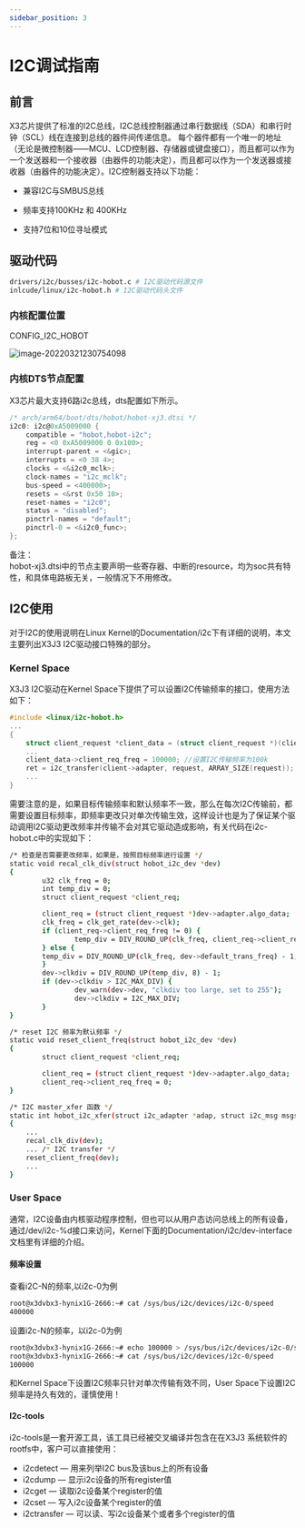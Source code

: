 ```yaml
---
sidebar_position: 3
---
```


# I2C调试指南

## 前言

X3芯片提供了标准的I2C总线，I2C总线控制器通过串行数据线（SDA）和串行时钟（SCL）线在连接到总线的器件间传递信息。
每个器件都有一个唯一的地址（无论是微控制器——MCU、LCD控制器、存储器或键盘接口），而且都可以作为一个发送器和一个接收器（由器件的功能决定），而且都可以作为一个发送器或接收器（由器件的功能决定）。I2C控制器支持以下功能：

-   兼容I2C与SMBUS总线

-   频率支持100KHz 和 400KHz

-   支持7位和10位寻址模式

## 驱动代码

```bash
drivers/i2c/busses/i2c-hobot.c # I2C驱动代码源文件
inlcude/linux/i2c-hobot.h # I2C驱动代码头文件
```

### 内核配置位置

CONFIG_I2C_HOBOT

![image-20220321230754098](https://rdk-doc.oss-cn-beijing.aliyuncs.com/doc/img/07_Advanced_development/02_linux_development/driver_development/image-20220321230754098.png)

### 内核DTS节点配置

X3芯片最大支持6路i2c总线，dts配置如下所示。

```c
/* arch/arm64/boot/dts/hobot/hobot-xj3.dtsi */
i2c0: i2c@0xA5009000 {
    compatible = "hobot,hobot-i2c";
    reg = <0 0xA5009000 0 0x100>;
    interrupt-parent = <&gic>;
    interrupts = <0 38 4>;
    clocks = <&i2c0_mclk>;
    clock-names = "i2c_mclk";
    bus-speed = <400000>;
    resets = <&rst 0x50 10>;
    reset-names = "i2c0";
    status = "disabled";
    pinctrl-names = "default";
    pinctrl-0 = <&i2c0_func>;
};
```

 备注：  
hobot-xj3.dtsi中的节点主要声明一些寄存器、中断的resource，均为soc共有特性，和具体电路板无关，一般情况下不用修改。

## I2C使用

对于I2C的使用说明在Linux Kernel的Documentation/i2c下有详细的说明，本文主要列出X3J3 I2C驱动接口特殊的部分。

### Kernel Space

X3J3 I2C驱动在Kernel Space下提供了可以设置I2C传输频率的接口，使用方法如下：

```c
#include <linux/i2c-hobot.h>
...
{
    struct client_request *client_data = (struct client_request *)(client->adapter->algo_data);
    ...
    client_data->client_req_freq = 100000; //设置I2C传输频率为100k
    ret = i2c_transfer(client->adapter, request, ARRAY_SIZE(request));
    ...
}
```

需要注意的是，如果目标传输频率和默认频率不一致，那么在每次I2C传输前，都需要设置目标频率，即频率更改只对单次传输生效，这样设计也是为了保证某个驱动调用I2C驱动更改频率并传输不会对其它驱动造成影响，有关代码在i2c-hobot.c中的实现如下：

```bash
/* 检查是否需要更改频率，如果是，按照目标频率进行设置 */
static void recal_clk_div(struct hobot_i2c_dev *dev)
{
        u32 clk_freq = 0;
        int temp_div = 0;
        struct client_request *client_req;

        client_req = (struct client_request *)dev->adapter.algo_data;
        clk_freq = clk_get_rate(dev->clk);
        if (client_req->client_req_freq != 0) {
                temp_div = DIV_ROUND_UP(clk_freq, client_req->client_req_freq) - 1;
        } else {
        temp_div = DIV_ROUND_UP(clk_freq, dev->default_trans_freq) - 1;
        }
        dev->clkdiv = DIV_ROUND_UP(temp_div, 8) - 1;
        if (dev->clkdiv > I2C_MAX_DIV) {
                dev_warn(dev->dev, "clkdiv too large, set to 255");
                dev->clkdiv = I2C_MAX_DIV;
        }
}

/* reset I2C 频率为默认频率 */
static void reset_client_freq(struct hobot_i2c_dev *dev)
{
        struct client_request *client_req;

        client_req = (struct client_request *)dev->adapter.algo_data;
        client_req->client_req_freq = 0;
}

/* I2C master_xfer 函数 */
static int hobot_i2c_xfer(struct i2c_adapter *adap, struct i2c_msg msgs[], int num)
{
    ...
    recal_clk_div(dev);
    ... /* I2C transfer */
    reset_client_freq(dev);
    ...
}
```

### User Space

通常，I2C设备由内核驱动程序控制，但也可以从用户态访问总线上的所有设备，通过/dev/i2c-%d接口来访问，Kernel下面的Documentation/i2c/dev-interface文档里有详细的介绍。

#### 频率设置

查看i2C-N的频率,以i2c-0为例

```bash
root@x3dvbx3-hynix1G-2666:~# cat /sys/bus/i2c/devices/i2c-0/speed
400000
```

设置i2c-N的频率，以i2c-0为例

```bash
root@x3dvbx3-hynix1G-2666:~# echo 100000 > /sys/bus/i2c/devices/i2c-0/speed
root@x3dvbx3-hynix1G-2666:~# cat /sys/bus/i2c/devices/i2c-0/speed
100000
```

和Kernel Space下设置I2C频率只针对单次传输有效不同，User Space下设置I2C频率是持久有效的，谨慎使用！

#### I2c-tools

i2c-tools是一套开源工具，该工具已经被交叉编译并包含在在X3J3 系统软件的rootfs中，客户可以直接使用：

-   i2cdetect — 用来列举I2C bus及该bus上的所有设备
-   i2cdump — 显示i2c设备的所有register值
-   i2cget — 读取i2c设备某个register的值
-   i2cset — 写入i2c设备某个register的值
-   i2ctransfer — 可以读、写i2c设备某个或者多个register的值

